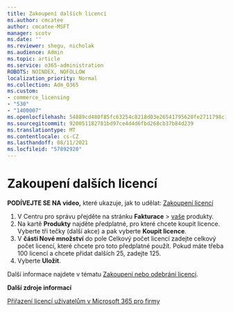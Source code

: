 ```yaml
---
title: Zakoupení dalších licencí
ms.author: cmcatee
author: cmcatee-MSFT
manager: scotv
ms.date: ''
ms.reviewer: shegu, nicholak
ms.audience: Admin
ms.topic: article
ms.service: o365-administration
ROBOTS: NOINDEX, NOFOLLOW
localization_priority: Normal
ms.collection: Adm_O365
ms.custom:
- commerce_licensing
- "530"
- "1400007"
ms.openlocfilehash: 54889cd480f85fc63254c8218d03e26541795620fe2711798c19c9c503637f92
ms.sourcegitcommit: 920051182781bd97ce4d4d6fbd268cb37b84d239
ms.translationtype: MT
ms.contentlocale: cs-CZ
ms.lasthandoff: 08/11/2021
ms.locfileid: "57892920"
---
```

# <a name="buy-additional-licenses"></a>Zakoupení dalších licencí

**PODÍVEJTE SE NA video,** které ukazuje, jak to udělat: [Zakoupení licencí](https://go.microsoft.com/fwlink/p/?linkid=2154857)

1. V Centru pro správu přejděte na stránku **Fakturace**  >  [vaše](https://go.microsoft.com/fwlink/p/?linkid=842054) produkty.
2. Na kartě **Produkty** najděte předplatné, pro které chcete koupit licence. Vyberte tři tečky (další akce) a pak vyberte **Koupit licence**.
3. V **části Nové množství** do pole Celkový počet licencí zadejte celkový počet licencí, které chcete pro toto předplatné použít.  Pokud máte třeba 100 licencí a chcete přidat dalších 25, zadejte 125.
4. Vyberte **Uložit**.

Další informace najdete v tématu [Zakoupení nebo odebrání licencí](https://docs.microsoft.com/microsoft-365/commerce/licenses/buy-licenses).

**Další zdroje informací**

[Přiřazení licencí uživatelům v Microsoft 365 pro firmy](https://docs.microsoft.com/microsoft-365/admin/manage/assign-licenses-to-users)